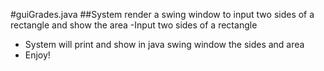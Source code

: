 #guiGrades.java
##System render a swing window to input two sides of a rectangle and show the area
-Input two sides of a rectangle
- System will print and show in java swing window the sides and area
- Enjoy!
